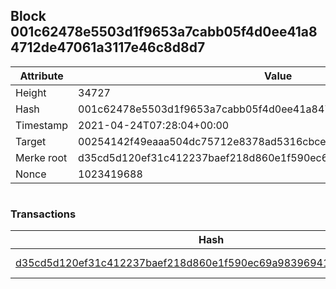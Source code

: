 ## Block 001c62478e5503d1f9653a7cabb05f4d0ee41a84712de47061a3117e46c8d8d7

Attribute | Value
--- | ---
Height | 34727
Hash | 001c62478e5503d1f9653a7cabb05f4d0ee41a84712de47061a3117e46c8d8d7
Timestamp | 2021-04-24T07:28:04+00:00
Target | 00254142f49eaaa504dc75712e8378ad5316cbcead634704b3734b6271167cc4
Merke root | d35cd5d120ef31c412237baef218d860e1f590ec69a98396941a18fac9c89e40
Nonce | 1023419688

```

```

### Transactions

Hash | Amount
--- | ---
[d35cd5d120ef31c412237baef218d860e1f590ec69a98396941a18fac9c89e40](d35cd5d120ef31c412237baef218d860e1f590ec69a98396941a18fac9c89e40.md) | 10.00000000 SKEPTI 
